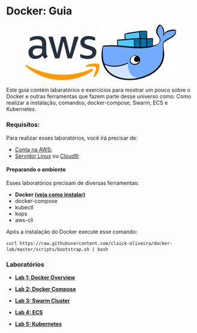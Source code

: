 # Docker: Guia

<center><img src="./images/aws-logo.png" alt="Container" style="width: 200px;"/> <img src="./images/docker-logo.png" alt="Container" style="width: 200px;"/></center>

Este guia contém labaratórios e exercícios para mostrar um pouco sobre o Docker e outras ferramentas que fazem parte desse universo como: Como realizar a instalação, comandos, docker-compose, Swarm, ECS e Kubernetes.

### Requisítos:

Para realizar esses laboratórios, você irá precisar de:

* [Conta na AWS](https://aws.amazon.com/pt/premiumsupport/knowledge-center/create-and-activate-aws-account/);
* [Servidor Linux](./server/PTBR.md) ou [Cloud9](./cloud9/PTBR.md);

#### Preparando o ambiente

Esses laboratórios precisam de diversas ferramentas:

* **Docker [(veja como instalar)](https://docs.docker.com/install/)**
* docker-compose
* kubectl
* kops
* aws-cli

Após a instalação do Docker execute esse comando:

```shell
curl https://raw.githubusercontent.com/claick-oliveira/docker-lab/master/scripts/bootstrap.sh | bash
```

### Laboratórios

* **[Lab 1: Docker Overview](./lab1/PTBR.md)**

* **[Lab 2: Docker Compose](./lab2/PTBR.md)**

* **[Lab 3: Swarm Cluster](./lab3/PTBR.md)**

* **[Lab 4: ECS](./lab4/PTBR.md)**

* **[Lab 5: Kubernetes](./lab5/PTBR.md)**
